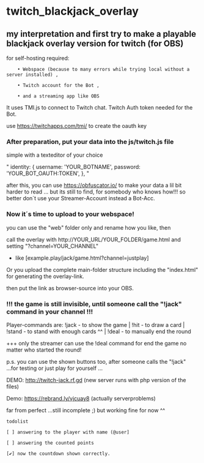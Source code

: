 # twitch_blackjack_overlay

## my interpretation and first try to make a playable blackjack overlay version for twitch (for OBS)

 for self-hosting required: 	
 		
   		• Webspace (because to many errors while trying local without a server installed) ,
 
		• Twitch account for the Bot ,
   
		• and a streaming app like OBS
  

 It uses TMI.js to connect to Twitch chat. Twitch Auth token needed for the Bot. 

 use https://twitchapps.com/tmi/ to create the oauth key 



### After preparation, put your data into the js/twitch.js file 

simple with a texteditor of your choice

 " identity: {
		username: 'YOUR_BOTNAME',
		password: 'YOUR_BOT_OAUTH:TOKEN',
	},
 "

 after this, you can use https://obfuscator.io/ to make your data a lil bit harder to read ... 
 but its still to find, for somebody who knows how!!! 
 so better don´t use your Streamer-Account instead a Bot-Acc.

 

### Now it´s time to upload to your webspace!
 
 you can use the "web" folder only and rename how you like, then

 call the overlay with http://YOUR_URL/YOUR_FOLDER/game.html and setting "?channel=YOUR_CHANNEL" 
 
 * like [example.play/jack/game.html?channel=justplay]
 
 
 Or you upload the complete main-folder structure including the "index.html" for generating the overlay-link.
 
 then put the link as browser-source into your OBS.
 
 

### !!! the game is still invisible, until someone call the "!jack" command in your channel !!!

 Player-commands are:  !jack - to show the game | !hit - to draw a card | !stand - to stand with enough cards ^^ | !deal - to manually end the round
 
 
 +++ only the streamer can use the !deal command for end the game no matter who started the round!

 p.s. you can use the shown buttons too, after someone calls the "!jack" ...for testing or just play for yourself ...

 

 DEMO:  http://twitch-jack.rf.gd   (new server runs with php version of the files) 
 
 Demo: https://rebrand.ly/vjcuay8 (actually serverproblems)
 

 far from perfect ...still incomplete ;) but working fine for now ^^
 
 

	todolist

	[ ] answering to the player with name (@user]

	[ ] answering the counted points

	[✔] now the countdown shown correctly.

